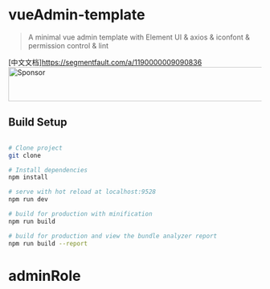 # vueAdmin-template

> A minimal vue admin template with Element UI & axios & iconfont & permission control & lint


[中文文档]https://segmentfault.com/a/1190000009090836
<a target='_blank' rel='nofollow' href='https://app.codesponsor.io/link/vMACqConzRGb2TuXvYSosXpP/PanJiaChen/vueAdmin-template'>
  <img alt='Sponsor' width='888' height='68' src='https://app.codesponsor.io/embed/vMACqConzRGb2TuXvYSosXpP/PanJiaChen/vueAdmin-template.svg' />
</a>

## Build Setup

``` bash

# Clone project
git clone 

# Install dependencies
npm install

# serve with hot reload at localhost:9528
npm run dev

# build for production with minification
npm run build

# build for production and view the bundle analyzer report
npm run build --report
```

# adminRole

